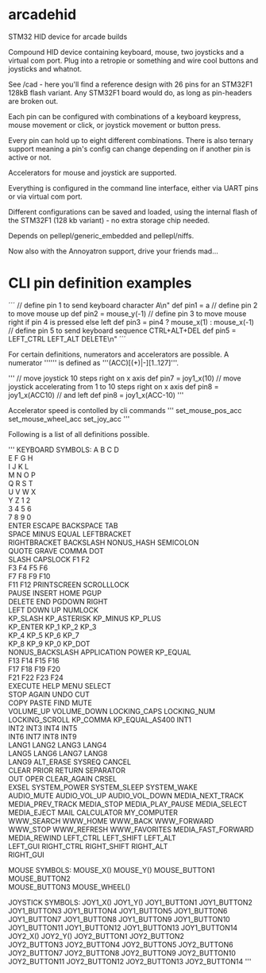arcadehid
=========

STM32 HID device for arcade builds

Compound HID device containing keyboard, mouse, two joysticks and a virtual com port. Plug into a retropie or something and wire cool buttons and joysticks and whatnot.

See /cad - here you'll find a reference design with 26 pins for an STM32F1 128kB flash variant. Any STM32F1 board would do, as long as pin-headers are broken out.

Each pin can be configured with combinations of a keyboard keypress, mouse movement or click, or joystick movement or button press.

Every pin can hold up to eight different combinations. There is also ternary support meaning a pin's config can change depending on if another pin is active or not.

Accelerators for mouse and joystick are supported.

Everything is configured in the command line interface, either via UART pins or via virtual com port.

Different configurations can be saved and loaded, using the internal flash of the STM32F1 (128 kb variant) - no extra storage chip needed.

Depends on pellepl/generic_embedded and pellepl/niffs.

Now also with the Annoyatron support, drive your friends mad...

CLI pin definition examples
===========================
´´´
// define pin 1 to send keyboard character A\n"
def pin1 = a
// define pin 2 to move mouse up
def pin2 = mouse_y(-1)
// define pin 3 to move mouse right if pin 4 is pressed else left
def pin3 = pin4 ? mouse_x(1) : mouse_x(-1)
// define pin 5 to send keyboard sequence CTRL+ALT+DEL
def pin5 = LEFT_CTRL LEFT_ALT DELETE\n"
´´´

For certain definitions, numerators and accelerators are possible.
A numerator '''<num>''' is defined as  '''(ACC)[(+)|-][1..127]'''.

'''
// move joystick 10 steps right on x axis
def pin7 = joy1_x(10)
// move joystick accelerating from 1 to 10 steps right on x axis
def pin8 = joy1_x(ACC10)
// and left
def pin8 = joy1_x(ACC-10)
'''

Accelerator speed is contolled by cli commands
'''
set_mouse_pos_acc
set_mouse_wheel_acc
set_joy_acc
'''

Following is a list of all definitions possible.

'''
KEYBOARD SYMBOLS:
  A                   B                   C                   D                   
  E                   F                   G                   H                   
  I                   J                   K                   L                   
  M                   N                   O                   P                   
  Q                   R                   S                   T                   
  U                   V                   W                   X                   
  Y                   Z                   1                   2                   
  3                   4                   5                   6                   
  7                   8                   9                   0                   
  ENTER               ESCAPE              BACKSPACE           TAB                 
  SPACE               MINUS               EQUAL               LEFTBRACKET         
  RIGHTBRACKET        BACKSLASH           NONUS_HASH          SEMICOLON           
  QUOTE               GRAVE               COMMA               DOT                 
  SLASH               CAPSLOCK            F1                  F2                  
  F3                  F4                  F5                  F6                  
  F7                  F8                  F9                  F10                 
  F11                 F12                 PRINTSCREEN         SCROLLLOCK          
  PAUSE               INSERT              HOME                PGUP                
  DELETE              END                 PGDOWN              RIGHT               
  LEFT                DOWN                UP                  NUMLOCK             
  KP_SLASH            KP_ASTERISK         KP_MINUS            KP_PLUS             
  KP_ENTER            KP_1                KP_2                KP_3                
  KP_4                KP_5                KP_6                KP_7                
  KP_8                KP_9                KP_0                KP_DOT              
  NONUS_BACKSLASH     APPLICATION         POWER               KP_EQUAL            
  F13                 F14                 F15                 F16                 
  F17                 F18                 F19                 F20                 
  F21                 F22                 F23                 F24                 
  EXECUTE             HELP                MENU                SELECT              
  STOP                AGAIN               UNDO                CUT                 
  COPY                PASTE               FIND                MUTE                
  VOLUME_UP           VOLUME_DOWN         LOCKING_CAPS        LOCKING_NUM         
  LOCKING_SCROLL      KP_COMMA            KP_EQUAL_AS400      INT1                
  INT2                INT3                INT4                INT5                
  INT6                INT7                INT8                INT9                
  LANG1               LANG2               LANG3               LANG4               
  LANG5               LANG6               LANG7               LANG8               
  LANG9               ALT_ERASE           SYSREQ              CANCEL              
  CLEAR               PRIOR               RETURN              SEPARATOR           
  OUT                 OPER                CLEAR_AGAIN         CRSEL               
  EXSEL               SYSTEM_POWER        SYSTEM_SLEEP        SYSTEM_WAKE         
  AUDIO_MUTE          AUDIO_VOL_UP        AUDIO_VOL_DOWN      MEDIA_NEXT_TRACK    
  MEDIA_PREV_TRACK    MEDIA_STOP          MEDIA_PLAY_PAUSE    MEDIA_SELECT        
  MEDIA_EJECT         MAIL                CALCULATOR          MY_COMPUTER         
  WWW_SEARCH          WWW_HOME            WWW_BACK            WWW_FORWARD         
  WWW_STOP            WWW_REFRESH         WWW_FAVORITES       MEDIA_FAST_FORWARD  
  MEDIA_REWIND        LEFT_CTRL           LEFT_SHIFT          LEFT_ALT            
  LEFT_GUI            RIGHT_CTRL          RIGHT_SHIFT         RIGHT_ALT           
  RIGHT_GUI           

MOUSE SYMBOLS:
  MOUSE_X(<num>)      MOUSE_Y(<num>)      MOUSE_BUTTON1       MOUSE_BUTTON2       
  MOUSE_BUTTON3       MOUSE_WHEEL(<num>)  

JOYSTICK SYMBOLS:
  JOY1_X(<num>)       JOY1_Y(<num>)       JOY1_BUTTON1        JOY1_BUTTON2        
  JOY1_BUTTON3        JOY1_BUTTON4        JOY1_BUTTON5        JOY1_BUTTON6        
  JOY1_BUTTON7        JOY1_BUTTON8        JOY1_BUTTON9        JOY1_BUTTON10       
  JOY1_BUTTON11       JOY1_BUTTON12       JOY1_BUTTON13       JOY1_BUTTON14       
  JOY2_X(<num>)       JOY2_Y(<num>)       JOY2_BUTTON1        JOY2_BUTTON2        
  JOY2_BUTTON3        JOY2_BUTTON4        JOY2_BUTTON5        JOY2_BUTTON6        
  JOY2_BUTTON7        JOY2_BUTTON8        JOY2_BUTTON9        JOY2_BUTTON10       
  JOY2_BUTTON11       JOY2_BUTTON12       JOY2_BUTTON13       JOY2_BUTTON14
'''
